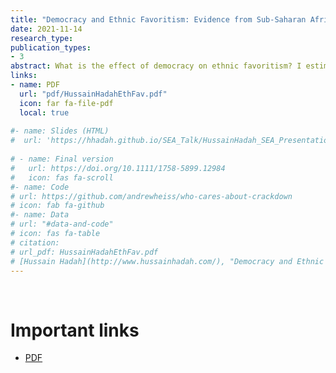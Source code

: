 ```yaml
---
title: "Democracy and Ethnic Favoritism: Evidence from Sub-Saharan Africa"
date: 2021-11-14
research_type: 
publication_types:
- 3
abstract: What is the effect of democracy on ethnic favoritism? I estimate the relationship between co-ethnicity and five outcomes of public good provision – education, infant health, wealth, access to clean drinking water and access to electricity – using data from twenty-one Sub-Saharan African countries. Following previous research, I use variation in co-ethnicity across ethnic groups and over time. I first estimate the relationship between these five outcomes and co-ethnicity in the full sample and then split the analysis between anocracies and democracies. I find mixed evidence of ethnic favoritism in the full sample. I find more evidence of co-ethnicities within both democracies and anocracies, but I do not find that democracy significantly impedes ethnic favoritism. 
links:
- name: PDF
  url: "pdf/HussainHadahEthFav.pdf"
  icon: far fa-file-pdf
  local: true
  
#- name: Slides (HTML)
#  url: 'https://hhadah.github.io/SEA_Talk/HussainHadah_SEA_Presentation.html'
    
# - name: Final version
#   url: https://doi.org/10.1111/1758-5899.12984
#   icon: fas fa-scroll
#- name: Code
# url: https://github.com/andrewheiss/who-cares-about-crackdown
# icon: fab fa-github
#- name: Data
# url: "#data-and-code"
# icon: fas fa-table
# citation:
# url_pdf: HussainHadahEthFav.pdf
# [Hussain Hadah](http://www.hussainhadah.com/), "Democracy and Ethnic Favoritism: Evidence from Sub-Saharan Africa,"
---
```


&nbsp;

# Important links

- [PDF](HussainHadahEthFav.pdf)

<!--
- [Slides: HTML](https://hhadah.github.io/SEA_Talk/HussainHadah_SEA_Presentation.html)
- [Slides: PDF](https://hhadah.github.io/SEA_Talk/HussainHadah_SEA_Presentation.pdf)
- [Appendix (preprint)]()
- [Statistical analysis
notebook]() - [GitHub
repository]() -


## Abstract

What is the effect of democracy on ethnic favoritism? I estimate the relationship between co-ethnicity and five outcomes of public good provision – education, infant health, wealth, access to clean drinking water and access to electricity – using data from twenty-one Sub-Saharan African countries. Following previous research, I use variation in co-ethnicity across ethnic groups and over time. I first estimate the relationship between these five outcomes and co-ethnicity in the full sample and then split the analysis between anocracies and democracies. I find mixed evidence of ethnic favoritism in the full sample. I find more evidence of co-ethnicities within both democracies and anocracies, but I do not find that democracy significantly impedes ethnic favoritism. 
-->